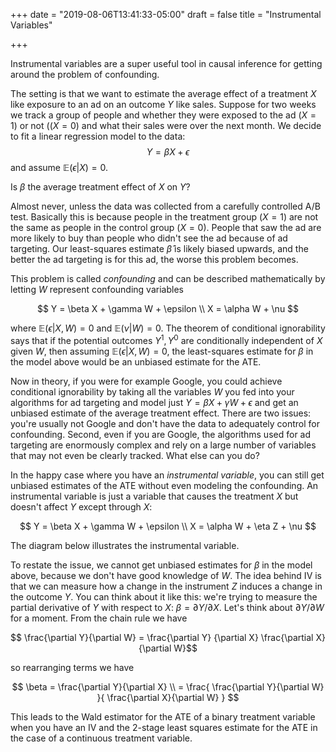 +++
date = "2019-08-06T13:41:33-05:00"
draft = false
title = "Instrumental Variables"

+++

Instrumental variables are a super useful tool in causal inference for getting around the problem of confounding.

The setting is that we want to estimate the average effect of a treatment $X$ like exposure to an ad on an outcome $Y$ like sales. Suppose for two weeks we track a group of people and whether they were exposed to the ad ($X = 1$) or not (($X = 0$) and what their sales were over the next month. We decide to fit a linear regression model to the data:
$$Y = \beta X + \epsilon$$
and assume $\mathbb{E}(\epsilon | X) = 0$.

Is $\beta$ the average treatment effect of $X$ on $Y$?

Almost never, unless the data was collected from a carefully controlled A/B test. Basically this is because people in the treatment group ($X = 1$) are not the same as people in the control group ($X = 0$). People that saw the ad are more likely to buy than people who didn't see the ad because of ad targeting. Our least-squares estimate $\hat{\beta}$ is likely biased upwards, and the better the ad targeting is for this ad, the worse this problem becomes.

This problem is called *confounding* and can be described mathematically by letting $W$ represent
confounding variables

$$
Y = \beta X + \gamma W + \epsilon \\
X = \alpha W + \nu
$$

where $\mathbb{E}(\epsilon | X, W) = 0$ and $\mathbb{E}(\nu | W) = 0$. The theorem of conditional ignorability says that if the potential outcomes $Y^{1}, Y^{0}$ are conditionally independent of $X$ given $W$, then assuming $\mathbb{E}(\epsilon | X, W) = 0$, the least-squares estimate for $\beta$ in the model above would be an unbiased estimate for the ATE.

Now in theory, if you were for example Google, you could achieve conditional ignorability by taking all the variables $W$ you fed into your algorithms for ad targeting and model just $Y = \beta X + \gamma W + \epsilon$ and get an unbiased estimate of the average treatment effect. There are two issues: you're usually not Google and don't have the data to adequately control for confounding. Second, even if you are Google, the algorithms used for ad targeting are enormously complex and rely on a large number of variables that may not even be clearly tracked. What else can you do?

In the happy case where you have an *instrumental variable*, you can still get unbiased estimates of the ATE without even modeling the confounding. An instrumental variable is just a variable that causes the treatment $X$ but doesn't affect $Y$ except through $X$:

$$
Y = \beta X + \gamma W + \epsilon \\
X = \alpha W + \eta Z + \nu
$$

The diagram below illustrates the instrumental variable.


To restate the issue, we cannot get unbiased estimates for $\beta$ in the model above, because we don't have good knowledge of $W$. The idea behind IV is that we can measure how a change in the instrument $Z$ induces a change in the outcome $Y$. You can think about it like this: we're trying to measure the partial derivative of $Y$ with respect to $X$: $\beta = \partial Y / \partial X$.
Let's think about $\partial Y / \partial W$ for a moment. From the chain rule we have

$$ \frac{\partial Y}{\partial W} = \frac{\partial Y} {\partial X} \frac{\partial X}{\partial W}$$

so rearranging terms we have

$$
\beta = \frac{\partial Y}{\partial X} \\
= \frac{ \frac{\partial Y}{\partial W} }{ \frac{\partial X}{\partial W} }
$$

This leads to the Wald estimator for the ATE of a binary treatment variable when you have an IV and the 2-stage least squares estimate for the ATE in the case of a continuous treatment variable.
